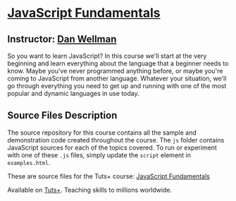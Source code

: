 # [JavaScript Fundamentals][published url]
## Instructor: [Dan Wellman][instructor url]

So you want to learn JavaScript? In this course we'll start at the very beginning and learn everything about the language that a beginner needs to know. Maybe you've never programmed anything before, or maybe you're coming to JavaScript from another language. Whatever your situation, we'll go through everything you need to get up and running with one of the most popular and dynamic languages in use today.


## Source Files Description
The source repository for this course contains all the sample and demonstration code created throughout the course. The `js` folder contains JavaScript sources for each of the topics covered. To run or experiment with one of these `.js` files, simply update the `script` element in `examples.html`.


These are source files for the Tuts+ course: [JavaScript Fundamentals][published url]

Available on [Tuts+](https://tutsplus.com). Teaching skills to millions worldwide.

[published url]: https://code.tutsplus.com/courses
[instructor url]: https://tutsplus.com/authors/dan-wellman

